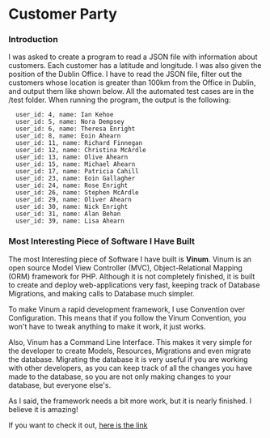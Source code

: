 # Customer Party

### Introduction
I was asked to create a program to read a JSON file with information about customers. Each customer has a latitude and longitude. I was also given the position of the Dublin Office. I have to read the JSON file, filter out the customers whose location is greater than 100km from the Office in Dublin, and output them like shown below. All the automated test cases are in the /test folder. When running the program, the output is the following:

``` text
  user_id: 4, name: Ian Kehoe
  user_id: 5, name: Nora Dempsey
  user_id: 6, name: Theresa Enright
  user_id: 8, name: Eoin Ahearn
  user_id: 11, name: Richard Finnegan
  user_id: 12, name: Christina McArdle
  user_id: 13, name: Olive Ahearn
  user_id: 15, name: Michael Ahearn
  user_id: 17, name: Patricia Cahill
  user_id: 23, name: Eoin Gallagher
  user_id: 24, name: Rose Enright
  user_id: 26, name: Stephen McArdle
  user_id: 29, name: Oliver Ahearn
  user_id: 30, name: Nick Enright
  user_id: 31, name: Alan Behan
  user_id: 39, name: Lisa Ahearn

```

### Most Interesting Piece of Software I Have Built
The most Interesting piece of Software I have built is **Vinum**. Vinum is an open source Model View Controller (MVC), Object-Relational Mapping (ORM) framework for PHP. Although it is not completely finished, it is built to create and deploy web-applications very fast, keeping track of Database Migrations, and making calls to Database much simpler.

To make Vinum a rapid development framework, I use Convention over Configuration. This means that if you follow the Vinum Convention, you won't have to tweak anything to make it work, it just works.

Also, Vinum has a Command Line Interface. This makes it very simple for the developer to create Models, Resources, Migrations and even migrate the database. Migrating the database it is very useful if you are working with other developers, as you can keep track of all the changes you have made to the database, so you are not only making changes to your database, but everyone else's.

As I said, the framework needs a bit more work, but it is nearly finished. I believe it is amazing!

If you want to check it out, [here is the link](https://github.com/carlinoo/Vinum)
